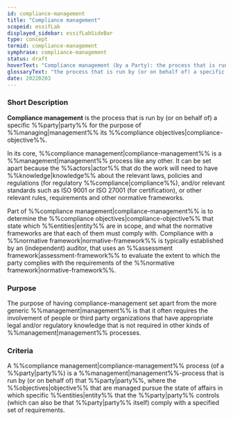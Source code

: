 ```yaml
---
id: compliance-management
title: "Compliance management"
scopeid: essifLab
displayed_sidebar: essifLabSideBar
type: concept
termid: compliance-management
symphrase: compliance-management
status: draft
hoverText: "Compliance management (by a Party): the process that is run by (or on behalf of) that Party for the purpose of Managing its Compliance-objectives."
glossaryText: "the process that is run by (or on behalf of) a specific %%party^party%% for the purpose of %%managing^management%% its %%compliance objectives^compliance-objective%%."
date: 20220203
---
```


### Short Description
**Compliance management** is the process that is run by (or on behalf of) a specific %%party|party%% for the purpose of %%managing|management%% its %%compliance objectives|compliance-objective%%.

In its core, %%compliance management|compliance-management%% is a %%management|management%% process like any other. It can be set apart because the %%actors|actor%% that do the work will need to have %%knowledge|knowledge%% about the relevant laws, policies and regulations (for regulatory %%compliance|compliance%%), and/or relevant standards such as ISO 9001 or ISO 27001 (for certification), or other relevant rules, requirements and other normative frameworks.

Part of %%compliance management|compliance-management%% is to determine the %%compliance objectives|compliance-objective%% that state which %%entities|entity%% are in scope, and what the normative frameworks are that each of them must comply with. Compliance with a %%normative framework|normative-framework%% is typically established by an (independent) auditor, that uses an %%assessment framework|assessment-framework%% to evaluate the extent to which the party complies with the requirements of the %%normative framework|normative-framework%%.

### Purpose
The purpose of having compliance-management set apart from the more generic %%management|management%% is that it often requires the involvement of people or third party organizations that have appropriate legal and/or regulatory knowledge that is not required in other kinds of %%management|management%% processes.

### Criteria
A %%compliance management|compliance-management%% process (of a %%party|party%%) is a %%management|management%%-process that is run by (or on behalf of) that %%party|party%%, where the %%objectives|objective%% that are managed pursue the state of affairs in which specific %%entities|entity%% that the %%party|party%% controls (which can also be that %%party|party%% itself) comply with a specified set of requirements.
